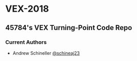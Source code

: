 # VEX-2018
## 45784's VEX Turning-Point Code Repo

### Current Authors
- Andrew Schineller [@schineaj23](https://github.com/schineaj23/)
